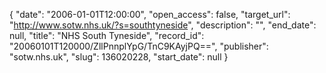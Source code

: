 {
  "date": "2006-01-01T12:00:00", 
  "open_access": false, 
  "target_url": "http://www.sotw.nhs.uk/?s=southtyneside", 
  "description": "", 
  "end_date": null, 
  "title": "NHS South Tyneside", 
  "record_id": "20060101T120000/ZllPnnplYpG/TnC9KAyjPQ==", 
  "publisher": "sotw.nhs.uk", 
  "slug": 136020228, 
  "start_date": null
}

